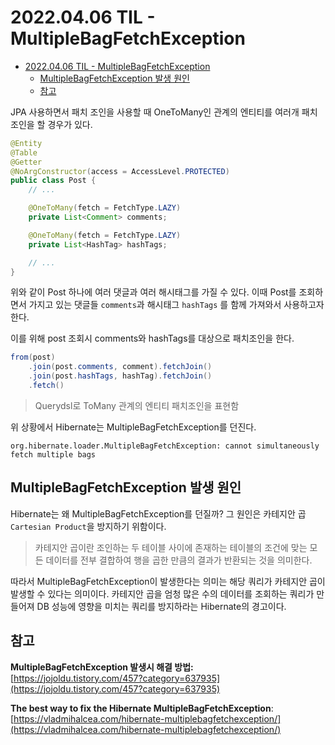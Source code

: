# 2022.04.06 TIL - MultipleBagFetchException

- [2022.04.06 TIL - MultipleBagFetchException](#20220406-til---multiplebagfetchexception)
  - [MultipleBagFetchException 발생 원인](#multiplebagfetchexception-발생-원인)
  - [참고](#참고)

JPA 사용하면서 패치 조인을 사용할 때 OneToMany인 관계의 엔티티를 여러개 패치 조인을 할 경우가 있다.

```java
@Entity
@Table
@Getter
@NoArgConstructor(access = AccessLevel.PROTECTED)
public class Post {
    // ...

    @OneToMany(fetch = FetchType.LAZY)
    private List<Comment> comments;

    @OneToMany(fetch = FetchType.LAZY)
    private List<HashTag> hashTags;

    // ...
}
```

위와 같이 Post 하나에 여러 댓글과 여러 해시태그를 가질 수 있다. 이때 Post를 조회하면서 가지고 있는 댓글들 `comments`과 해시태그 `hashTags` 를 함께 가져와서 사용하고자 한다.

이를 위해 post 조회시 comments와 hashTags를 대상으로 패치조인을 한다.

```java
from(post)
    .join(post.comments, comment).fetchJoin()
    .join(post.hashTags, hashTag).fetchJoin()
    .fetch()
```

> Querydsl로 ToMany 관계의 엔티티 패치조인을 표현함
> 

위 상황에서 Hibernate는 MultipleBagFetchException를 던진다.

```
org.hibernate.loader.MultipleBagFetchException: cannot simultaneously fetch multiple bags
```

## MultipleBagFetchException 발생 원인

Hibernate는 왜 MultipleBagFetchException를 던질까? 그 원인은 카테지안 곱 `Cartesian Product`을 방지하기 위함이다.

> 카테지안 곱이란 조인하는 두 테이블 사이에 존재하는 테이블의 조건에 맞는 모든 데이터를 전부 결합하여 행을 곱한 만큼의 결과가 반환되는 것을 의미한다. 

따라서 MultipleBagFetchException이 발생한다는 의미는 해당 쿼리가 카테지안 곱이 발생할 수 있다는 의미이다. 카테지안 곱을 엄청 많은 수의 데이터를 조회하는 쿼리가 만들어져 DB 성능에 영향을 미치는 쿼리를 방지하라는 Hibernate의 경고이다.

## 참고

**MultipleBagFetchException 발생시 해결 방법:** [https://jojoldu.tistory.com/457?category=637935](https://jojoldu.tistory.com/457?category=637935)

**The best way to fix the Hibernate MultipleBagFetchException**: [https://vladmihalcea.com/hibernate-multiplebagfetchexception/](https://vladmihalcea.com/hibernate-multiplebagfetchexception/)
